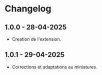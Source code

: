# Changelog

## 1.0.0 - 28-04-2025

- Creation de l'extension.

## 1.0.1 - 29-04-2025

- Corrections et adaptations au miniatures.